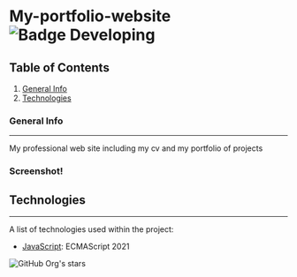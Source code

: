 # My-portfolio-website ![Badge Developing](https://img.shields.io/badge/STATUS-%20DEVELOPING-green)

## Table of Contents
1. [General Info](#general-info)
2. [Technologies](#technologies)

### General Info
***
My professional web site including my cv and my portfolio of projects  
### Screenshot!


## Technologies
***
A list of technologies used within the project:
* [JavaScript]([https://example.com](https://developer.mozilla.org/es/docs/Web/JavaScript)): ECMAScript 2021 

![GitHub Org's stars](https://img.shields.io/github/stars/shevotool?style=social)
